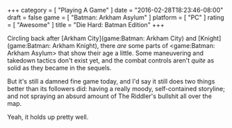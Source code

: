 +++
category = [ "Playing A Game" ]
date = "2016-02-28T18:23:46-08:00"
draft = false
game = [ "Batman: Arkham Asylum" ]
platform = [ "PC" ]
rating = [ "Awesome" ]
title = "Die Hard: Batman Edition"
+++

Circling back after [Arkham City](game:Batman: Arkham City) and [Knight](game:Batman: Arkham Knight), there <i>are</i> some parts of <game:Batman: Arkham Asylum> that show their age a little.  Some maneuvering and takedown tactics don't exist yet, and the combat controls aren't <i>quite</i> as solid as they became in the sequels.

But it's still a damned fine game today, and I'd say it still does two things better than its followers did: having a really moody, self-contained storyline; and not spraying an absurd amount of The Riddler's bullshit all over the map.

Yeah, it holds up pretty well.
